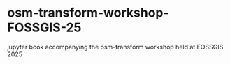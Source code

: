 # osm-transform-workshop-FOSSGIS-25
jupyter book accompanying the osm-transform workshop held at FOSSGIS 2025
